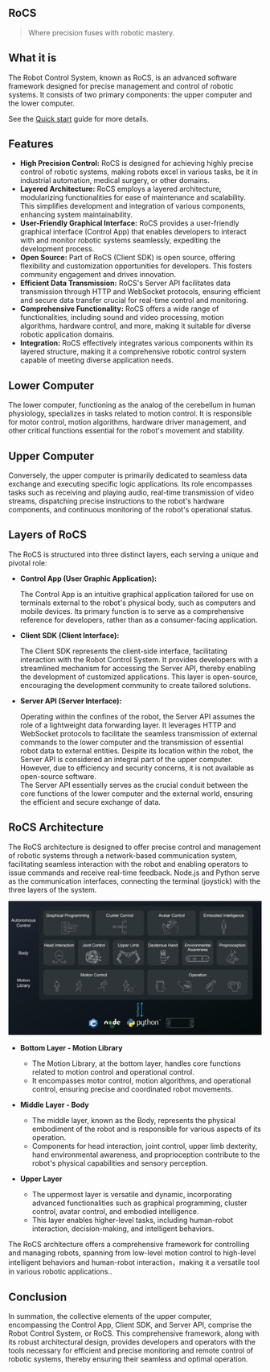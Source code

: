 ## RoCS

> Where precision fuses with robotic mastery.

## What it is

The Robot Control System, known as RoCS, is an advanced software framework designed for precise management and control of robotic systems. It consists of two primary components: the upper computer and the lower computer.

See the [Quick start](quickstart.md) guide for more details.

## Features

* **High Precision Control:** RoCS is designed for achieving highly precise control of robotic systems, making robots excel in various tasks, be it in industrial automation, medical surgery, or other domains.
* **Layered Architecture:** RoCS employs a layered architecture, modularizing functionalities for ease of maintenance and scalability. This simplifies development and integration of various components, enhancing system maintainability.
* **User-Friendly Graphical Interface:** RoCS provides a user-friendly graphical interface (Control App) that enables developers to interact with and monitor robotic systems seamlessly, expediting the development process.
* **Open Source:** Part of RoCS (Client SDK) is open source, offering flexibility and customization opportunities for developers. This fosters community engagement and drives innovation.
* **Efficient Data Transmission:** RoCS's Server API facilitates data transmission through HTTP and WebSocket protocols, ensuring efficient and secure data transfer crucial for real-time control and monitoring.
* **Comprehensive Functionality:** RoCS offers a wide range of functionalities, including sound and video processing, motion algorithms, hardware control, and more, making it suitable for diverse robotic application domains.
* **Integration:** RoCS effectively integrates various components within its layered structure, making it a comprehensive robotic control system capable of meeting diverse application needs.

## Lower Computer

The lower computer, functioning as the analog of the cerebellum in human physiology, specializes in tasks related to motion control. It is responsible for motor control, motion algorithms, hardware driver management, and other critical functions essential for the robot's movement and stability.

## Upper Computer

Conversely, the upper computer is primarily dedicated to seamless data exchange and executing specific logic applications. Its role encompasses tasks such as receiving and playing audio, real-time transmission of video streams, dispatching precise instructions to the robot's hardware components, and continuous monitoring of the robot's operational status.

## Layers of RoCS

The RoCS is structured into three distinct layers, each serving a unique and pivotal role:

* **Control App (User Graphic Application):**

  The Control App is an intuitive graphical application tailored for use on terminals external to the robot's physical body, such as computers and mobile devices. Its primary function is to serve as a comprehensive reference for developers, rather than as a consumer-facing application.
* **Client SDK (Client Interface):**

  The Client SDK represents the client-side interface, facilitating interaction with the Robot Control System. It provides developers with a streamlined mechanism for accessing the Server API, thereby enabling the development of customized applications. This layer is open-source, encouraging the development community to create tailored solutions.
* **Server API (Server Interface):**  

  Operating within the confines of the robot, the Server API assumes the role of a lightweight data forwarding layer. It leverages HTTP and WebSocket protocols to facilitate the seamless transmission of external commands to the lower computer and the transmission of essential robot data to external entities. Despite its location within the robot, the Server API is considered an integral part of the upper computer. However, due to efficiency and security concerns, it is not available as open-source software.  
  The Server API essentially serves as the crucial conduit between the core functions of the lower computer and the external world, ensuring the efficient and secure exchange of data.

## RoCS Architecture

The RoCS architecture is designed to offer precise control and management of robotic systems through a network-based communication system, facilitating seamless interaction with the robot and enabling operators to issue commands and receive real-time feedback. Node.js and Python serve as the communication interfaces, connecting the terminal (joystick) with the three layers of the system.

![1698819486264](image/README/1698819486264.png)

* **Bottom Layer - Motion Library**

  * The Motion Library, at the bottom layer, handles core functions related to motion control and operational control.
  * It encompasses motor control, motion algorithms, and operational control, ensuring precise and coordinated robot movements.
* **Middle Layer - Body**

  * The middle layer, known as the Body, represents the physical embodiment of the robot and is responsible for various aspects of its operation.
  * Components for head interaction, joint control, upper limb dexterity, hand environmental awareness, and proprioception contribute to the robot's physical capabilities and sensory perception.
* **Upper Layer**

  * The uppermost layer is versatile and dynamic, incorporating advanced functionalities such as graphical programming, cluster control, avatar control, and embodied intelligence.
  * This layer enables higher-level tasks, including human-robot interaction, decision-making, and intelligent behaviors.

The RoCS architecture offers a comprehensive framework for controlling and managing robots, spanning from low-level motion control to high-level intelligent behaviors and human-robot interaction，making it a versatile tool in various robotic applications..

## Conclusion

In summation, the collective elements of the upper computer, encompassing the Control App, Client SDK, and Server API, comprise the Robot Control System, or RoCS. This comprehensive framework, along with its robust architectural design, provides developers and operators with the tools necessary for efficient and precise monitoring and remote control of robotic systems, thereby ensuring their seamless and optimal operation.
